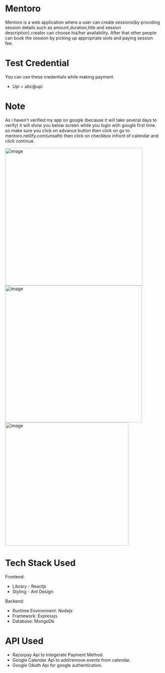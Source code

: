 # Mentoro
Mentoro is a web application where a user can create sessions(by providing session details such as amount,duration,title and session description).creator can choose his/her availability. After that other people can book the session by picking up appropriate slots and paying session fee.

# Test Credential
You can use these credentials while making payment.
- Upi = abc@upi 

# Note
As i haven't verified my app on google (because it will take several days to verify) it will show you below screen while you login with google first time. so make sure you click on advance button then click on go to mentoro.netlify.com(unsafe) then click on checkbox infront of calendar and click continue.

<img width="446" alt="image" src="https://user-images.githubusercontent.com/56120769/150148219-c5f535ab-a30e-428e-9f04-358ff79b4565.png">
<img width="444" alt="image" src="https://user-images.githubusercontent.com/56120769/150148267-06b2d85a-8240-4758-8ac0-7b66928b2e4a.png">
<img width="400" alt="image" src="https://user-images.githubusercontent.com/56120769/150148323-82b4b846-ad8e-4f9f-9d68-4db54a8586b5.png">


# Tech Stack Used
Frontend:
- Library - Reactjs
- Styling - Ant Design

Backend:
- Runtime Environment: Nodejs
- Framework: Expressjs
- Database: MongoDb

# API Used
- Razorpay Api to Integerate Payment Method.
- Google Calendar Api to add/remove events from calendar.
- Google OAuth Api for google authentication.
